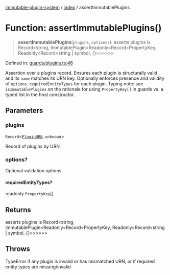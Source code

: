 [immutable-plugin-system](../../README.md) / [index](../README.md) / assertImmutablePlugins

# Function: assertImmutablePlugins()

> **assertImmutablePlugins**(`plugins`, `options?`): asserts plugins is Record\<string, ImmutablePlugin\<Readonly\<Record\<PropertyKey, Readonly\<Record\<string \| symbol, \{\}\>\>\>\>\>\>

Defined in: [guards/plugins.ts:46](https://github.com/agladysh/immutable-plugin-system/blob/6e42ed226f57386126fa674261cc4cffcef8c585/src/guards/plugins.ts#L46)

Assertion over a plugins record. Ensures each plugin is structurally valid
and its `name` matches its URN key. Optionally enforces presence and
validity of `options.requiredEntityTypes` for each plugin. Typing note:
see `isImmutablePlugins` on the rationale for using `PropertyKey[]` in
guards vs. a typed list in the host constructor.

## Parameters

### plugins

`Record`\<[`PluginURN`](../type-aliases/PluginURN.md), `unknown`\>

Record of plugins by URN

### options?

Optional validation options

#### requiredEntityTypes?

readonly `PropertyKey`[]

## Returns

asserts plugins is Record\<string, ImmutablePlugin\<Readonly\<Record\<PropertyKey, Readonly\<Record\<string \| symbol, \{\}\>\>\>\>\>\>

## Throws

TypeError if any plugin is invalid or has mismatched URN, or if required entity types are missing/invalid
